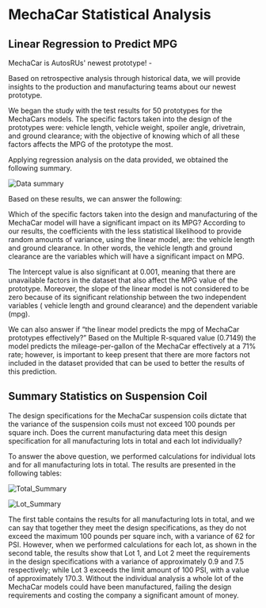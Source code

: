 # MechaCar Statistical Analysis

## Linear Regression to Predict MPG

MechaCar is AutosRUs' newest prototype! - 

Based on retrospective analysis through historical data, we will provide insights to the production and manufacturing teams about our newest prototype.

We began the study with the test results for 50 prototypes for the MechaCars models. The specific factors taken into the design of the prototypes were: vehicle length, vehicle weight, spoiler angle, drivetrain, and ground clearance; with the objective of knowing which of all these factors affects the MPG of the prototype the most.

Applying regression analysis on the data provided, we obtained the following summary.

![Data summary](https://user-images.githubusercontent.com/111472338/207519793-9332e9cc-69bd-4737-8238-11d1b924e5ea.png)

Based on these results, we can answer the following:

Which of the specific factors taken into the design and manufacturing of the MechaCar model will have a significant impact on its MPG? According to our results, the coefficients with the less statistical likelihood to provide random amounts of variance, using the linear model, are: the vehicle length and ground clearance. In other words, the vehicle length and ground clearance are the variables which will have a significant impact on MPG.

The Intercept value is also significant at 0.001, meaning that there are unavailable factors in the dataset that also affect the MPG value of the prototype. Moreover, the slope of the linear model is not considered to be zero because of its significant relationship between the two independent variables ( vehicle length and ground clearance) and the dependent variable (mpg). 

We can also answer if “the linear model predicts the mpg of MechaCar prototypes effectively?” Based on the Multiple R-squared value (0.7149) the model predicts the mileage-per-gallon of the MechaCar effectively at a 71% rate; however, is important to keep present that there are more factors not included in the dataset provided that can be used to better the results of this prediction.

## Summary Statistics on Suspension Coil

The design specifications for the MechaCar suspension coils dictate that the variance of the suspension coils must not exceed 100 pounds per square inch. Does the current manufacturing data meet this design specification for all manufacturing lots in total and each lot individually? 

To answer the above question, we performed calculations for individual lots and for all manufacturing lots in total. The results are presented in the following tables:


![Total_Summary](https://user-images.githubusercontent.com/111472338/207530267-71c68e93-1574-40a7-818c-b7d0fbac9133.png)


![Lot_Summary](https://user-images.githubusercontent.com/111472338/207530287-1b10a598-5c16-4d76-aa60-06487e56c63b.png)

The first table contains the results for all manufacturing lots in total, and we can say that together they meet the design specifications, as they do not exceed the maximum 100 pounds per square inch, with a variance of 62 for PSI. However, when we performed calculations for each lot, as shown in the second table, the results show that Lot 1, and Lot 2 meet the requirements in the design specifications with a variance of approximately 0.9 and 7.5 respectively; while Lot 3 exceeds the limit amount of 100 PSI, with a value of approximately 170.3. Without the individual analysis a whole lot of the MechaCar models could have been manufactured, failing the design requirements and costing the company a significant amount of money.
